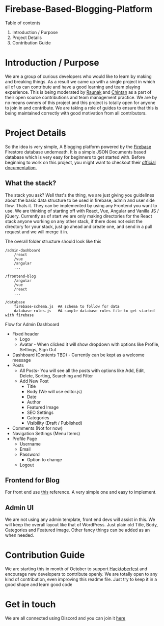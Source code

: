 # Firebase-Based-Blogging-Platform
Table of contents
1. Introduction / Purpose
2. Project Details
3. Contribution Guide

# Introduction / Purpose
We are a group of curious developers who would like to learn by making and breaking things. As a result we came up with a single project in which all of us can contribute and have a good learning and team playing experience. 
This is being moderated by [Raunak](https://github.com/raunakhajela) and [Chintan](https://github.com/ChintanPalan) as a part of their open source contributions and team management practice. We are by no means owners of this project and this project is totally open for anyone to join in and contribute. We are taking a role of guides to ensure that this is being maintained correctly with good motivation from all contributors.

# Project Details

So the idea is very simple, A Blogging platform powered by the [Firebase](https://firebase.google.com) Firestore database underneath.
It is a simple JSON Documents based database which is very easy for beginners to get started with. Before beginning to work on this project, you might want to checkout their [official documentation.](https://firebase.google.com/docs/firestore/quickstart) 
## What the stack?
The stack you ask? Well that's the thing, we are just giving you guidelines about the basic data structure to be used in firebase, admin and user side flow. Thats it.
They can be implemented by using any Frontend you want to use. We are thinking of starting off with React, Vue, Angular and Vanilla JS / jQuery.
Currently as of start we are only making directories for the React stack anyone working on any other stack, if there does not exist the directory for your stack, just go ahead and create one, and send in a pull request and we will merge it in.

The overall folder structure should look like this

    /admin-dashboard
    	/react
    	/vue
    	/angular
    	...
    	
   	/frontend-blog
	   	/angular
	   	/vue
	   	/react
	   	...
	   	
   	/database
	   	firebase-schema.js  #A schema to follow for data
	   	database-rules.js	#A sample database rules file to get started with firebase
	  
Flow for Admin Dashboard
* Fixed header
	*  Logo
	* Avatar - When clicked it will show dropdown with options like Profile, Settings, Sign Out  
* Dashboard (Contents TBD) - Currently can be kept as a welcome message
* Posts
	* All Posts- You will see all the posts with options like Add, Edit, Delete, Sorting, Searching and Filter
	* Add New Post
		* Title
		* Body (We will use editor.js)
		* Date
		* Author
		* Featured Image
		* SEO Settings
		* Categories
		* Visibility (Draft / Published)
* Comments (Not for now)
* Navigation Settings (Menu Items)
* Profile Page
	* Username
	* Email
	* Password
		* Option to change
	* Logout

## Frontend for Blog
For front end use [this](https://www.taniarascia.com/) reference. A very simple one and easy to implement.

## Admin UI
We are not using any admin template, front end devs will assist in this.
We will keep the overall layout like that of WordPress.
Just plain old Title, Body, Categories and Featured image.
Other fancy things can be added as an when needed.


# Contribution Guide
We are starting this in month of October to support [Hacktoberfest](https://hacktoberfest.digitalocean.com) and encourage new developers to contribute openly. We are totally open to any kind of contribution, even improving this readme file. 
Just try to keep it in a good shape and learn good code

# Get in touch
We are all connected using Discord and you can join it [here](https://discord.gg/mXfydfW)
